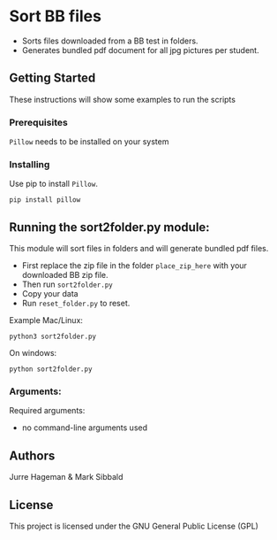 # Sort BB files

- Sorts files downloaded from a BB test in folders.
- Generates bundled pdf document for all jpg pictures per student.

## Getting Started

These instructions will show some examples to run the scripts

### Prerequisites

`Pillow` needs to be installed on your system


### Installing

Use pip to install `Pillow`.

```
pip install pillow
```

## Running the sort2folder.py module:

This module will sort files in folders and will generate bundled pdf files.

- First replace the zip file in the folder `place_zip_here` with your downloaded BB zip file.
- Then run `sort2folder.py`
- Copy your data
- Run `reset_folder.py` to reset.

Example Mac/Linux:
```
python3 sort2folder.py
```
On windows:
```
python sort2folder.py
```

### Arguments:

Required arguments:
- no command-line arguments used


## Authors

Jurre Hageman & Mark Sibbald

## License

This project is licensed under the GNU General Public License (GPL)